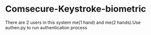 # Comsecure-Keystroke-biometric

There are 2 users in this system me(1 hand) and me(2 hands).Use authen.py to run authentication process
